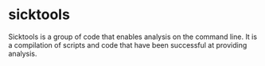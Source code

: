 # sicktools
Sicktools is a group of code that enables analysis on the command line. It is a compilation of scripts and code that have been successful at providing analysis.
